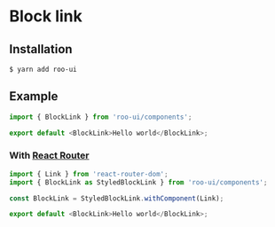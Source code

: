 # Block link

<!-- STORY -->

## Installation

```shell
$ yarn add roo-ui
```

## Example

```js
import { BlockLink } from 'roo-ui/components';

export default <BlockLink>Hello world</BlockLink>;
```

### With [React Router](https://reacttraining.com/react-router/)

```js
import { Link } from 'react-router-dom';
import { BlockLink as StyledBlockLink } from 'roo-ui/components';

const BlockLink = StyledBlockLink.withComponent(Link);

export default <BlockLink>Hello world</BlockLink>;
```
